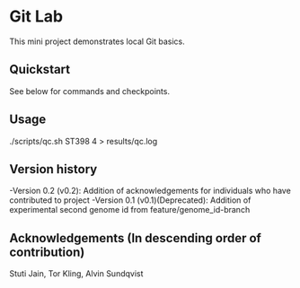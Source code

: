 # Git Lab
This mini project demonstrates local Git basics.

## Quickstart
See below for commands and checkpoints.

## Usage
./scripts/qc.sh ST398 4 > results/qc.log

## Version history
-Version 0.2 (v0.2): Addition of acknowledgements for individuals who have contributed to project
-Version 0.1 (v0.1)(Deprecated): Addition of experimental second genome id from feature/genome_id-branch

## Acknowledgements (In descending order of contribution)
Stuti Jain,
Tor Kling,
Alvin Sundqvist
